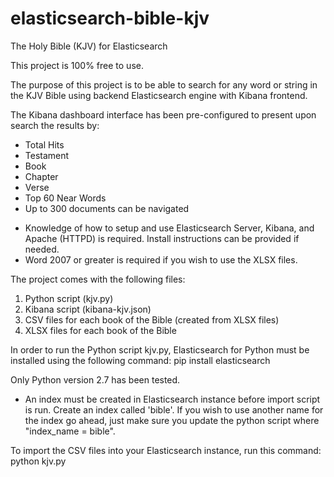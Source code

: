 elasticsearch-bible-kjv
=======================

The Holy Bible (KJV) for Elasticsearch

This project is 100% free to use.

The purpose of this project is to be able to search for any word or string in the KJV Bible using backend Elasticsearch engine with Kibana frontend.

The Kibana dashboard interface has been pre-configured to present upon search the results by:
- Total Hits
- Testament
- Book
- Chapter
- Verse
- Top 60 Near Words
- Up to 300 documents can be navigated

* Knowledge of how to setup and use Elasticsearch Server, Kibana, and Apache (HTTPD) is required. Install instructions can be provided if needed.
* Word 2007 or greater is required if you wish to use the XLSX files.

The project comes with the following files:
1. Python script (kjv.py)
2. Kibana script (kibana-kjv.json)
3. CSV files for each book of the Bible (created from XLSX files)
4. XLSX files for each book of the Bible

In order to run the Python script kjv.py, Elasticsearch for Python must be installed using the following command:
pip install elasticsearch

Only Python version 2.7 has been tested.

* An index must be created in Elasticsearch instance before import script is run. Create an index called 'bible'.
If you wish to use another name for the index go ahead, just make sure you update the python script where "index_name = bible".

To import the CSV files into your Elasticsearch instance, run this command:
python kjv.py


